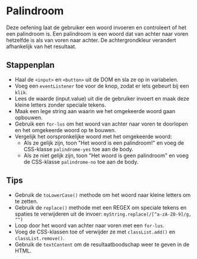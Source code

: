 # Palindroom

Deze oefening laat de gebruiker een woord invoeren en controleert of het een palindroom is. Een palindroom is een woord dat van achter naar voren hetzelfde is als van voren naar achter. De achtergrondkleur verandert afhankelijk van het resultaat.

## Stappenplan

- Haal de `<input>` en `<button>` uit de DOM en sla ze op in variabelen.
- Voeg een `eventListener` toe voor de knop, zodat er iets gebeurt bij een `klik`.
- Lees de waarde (input.value) uit die de gebruiker invoert en maak deze kleine letters zonder speciale tekens.
- Maak een lege string aan waarin we het omgekeerde woord gaan opbouwen.
- Gebruik een `for-lus` om het woord van achter naar voren te doorlopen en het omgekeerde woord op te bouwen.
- Vergelijk het oorspronkelijke woord met het omgekeerde woord:
  - Als ze gelijk zijn, toon "Het woord is een palindroom!" en voeg de CSS-klasse `palindrome-yes` toe aan de body.
  - Als ze niet gelijk zijn, toon "Het woord is geen palindroom" en voeg de CSS-klasse `palindrome-no` toe aan de body.

## Tips

- Gebruik de `toLowerCase()` methode om het woord naar kleine letters om te zetten.
- Gebruik de `replace()` methode met een REGEX om speciale tekens en spaties te verwijderen uit de invoer: `myString.replace(/[^a-zA-Z0-9]/g, "")`
- Loop door het woord van achter naar voren met een `for-lus`.
- Voeg de CSS-klassen toe of verwijder ze met `classList.add()` en `classList.remove()`.
- Gebruik de `textContent` om de resultaatboodschap weer te geven in de HTML.
